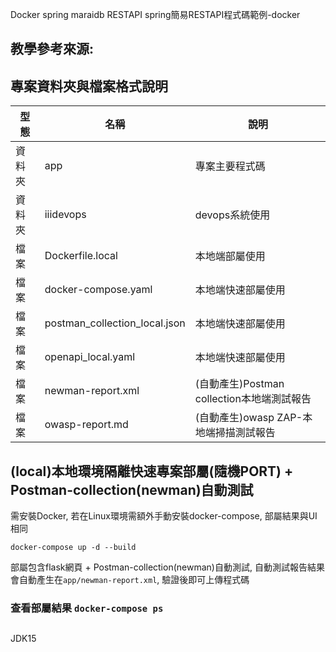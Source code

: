Docker spring maraidb RESTAPI
spring簡易RESTAPI程式碼範例-docker

## 教學參考來源:

## 專案資料夾與檔案格式說明
| 型態 | 名稱 | 說明 |
| --- | --- | --- |
| 資料夾 | app | 專案主要程式碼 |
| 資料夾 | iiidevops | devops系統使用 |
| 檔案 | Dockerfile.local | 本地端部屬使用 |
| 檔案 | docker-compose.yaml | 本地端快速部屬使用 |
| 檔案 | postman_collection_local.json | 本地端快速部屬使用 |
| 檔案 | openapi_local.yaml | 本地端快速部屬使用 |
| 檔案 | newman-report.xml | (自動產生)Postman collection本地端測試報告 |
| 檔案 | owasp-report.md | (自動產生)owasp ZAP-本地端掃描測試報告 |

## (local)本地環境隔離快速專案部屬(隨機PORT) + Postman-collection(newman)自動測試
需安裝Docker, 若在Linux環境需額外手動安裝docker-compose, 部屬結果與UI相同
``` 
docker-compose up -d --build 
```
部屬包含flask網頁 + Postman-collection(newman)自動測試, 自動測試報告結果會自動產生在`app/newman-report.xml`, 驗證後即可上傳程式碼
### 查看部屬結果 `docker-compose ps`

## 


JDK15
